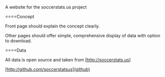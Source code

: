 A website for the soccerstats.us project


====Concept

Front page should explain the concept clearly.

Other pages should offer simple, comprehensive display of data with option to download.


====Data

All data is open source and taken from [http://soccerstats.us]

[http://github.com/soccerstatsus](github)


